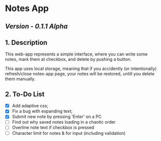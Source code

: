 # Notes App

## *Version - 0.1.1 Alpha*

## 1. Description
This web-app represents a simple interface, where you can write some notes, mark them at checkbox, and delete by pushing a button.

This app uses local storage, meaning that if you accidently (or intentionally) refresh/close notes-app page, your notes will be restored, untill you delete them manually.

## 2. To-Do List

- [x] Add adaptive css;
- [x] Fix a bug with expanding text;
- [x] Submit new note by pressing 'Enter' on a PC
- [ ] Find out why saved notes loading in a chaotic order
- [ ] Overline note text if checkbox is pressed
- [ ] Character limit for notes & for input (including validation)